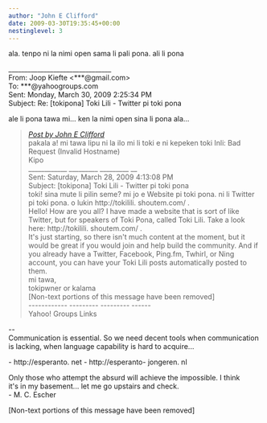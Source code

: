```yaml
---
author: "John E Clifford"
date: 2009-03-30T19:35:45+00:00
nestinglevel: 3
---
```

ala. tenpo ni la nimi open sama li pali pona. ali li pona  
  
  
  
  
\_\_\_\_\_\_\_\_\_\_\_\_\_\_\_\_\_\_\_\_\_\_\_\_\_\_\_\_\_\_\_\_  
From: Joop Kiefte <\*\*\*@gmail.com>  
To: \*\*\*@yahoogroups.com  
Sent: Monday, March 30, 2009 2:25:34 PM  
Subject: Re: \[tokipona\] Toki Lili - Twitter pi toki pona  
  
  
ale li pona tawa mi... ken la nimi open sina li pona ala...  

> [_Post by John E Clifford_](/fEABNl5G/toki-lili-twitter-pi-toki-pona#post2)  
> pakala a! mi tawa lipu ni la ilo mi li toki e ni kepeken toki Inli: Bad Request (Invalid Hostname)  
> Kipo  
> \_\_\_\_\_\_\_\_\_\_\_\_ \_\_\_\_\_\_\_\_\_ \_\_\_\_\_\_\_\_\_ \_\_  
> Sent: Saturday, March 28, 2009 4:13:08 PM  
> Subject: \[tokipona\] Toki Lili - Twitter pi toki pona  
> toki! sina mute li pilin seme? mi jo e Website pi toki pona. ni li Twitter pi toki pona. o lukin http://tokilili. shoutem.com/ .  
> Hello! How are you all? I have made a website that is sort of like Twitter, but for speakers of Toki Pona, called Toki Lili. Take a look here: http://tokilili. shoutem.com/ .  
> It's just starting, so there isn't much content at the moment, but it would be great if you would join and help build the community. And if you already have a Twitter, Facebook, Ping.fm, Twhirl, or Ning account, you can have your Toki Lili posts automatically posted to them.  
> mi tawa,  
> tokipwner or kalama  
> \[Non-text portions of this message have been removed\]  
> \------------ --------- --------- ------  
> Yahoo! Groups Links  
> 

\--  
Communication is essential. So we need decent tools when communication  
is lacking, when language capability is hard to acquire...  
  
\- http://esperanto. net - http://esperanto- jongeren. nl  
  
Only those who attempt the absurd will achieve the impossible. I think  
it's in my basement... let me go upstairs and check.  
\- M. C. Escher  
  
  
  
  
  
  
\[Non-text portions of this message have been removed\]